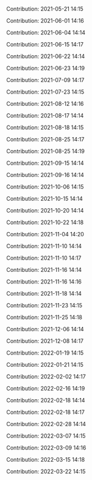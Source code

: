 Contribution: 2021-05-21 14:15

Contribution: 2021-06-01 14:16

Contribution: 2021-06-04 14:14

Contribution: 2021-06-15 14:17

Contribution: 2021-06-22 14:14

Contribution: 2021-06-23 14:19

Contribution: 2021-07-09 14:17

Contribution: 2021-07-23 14:15

Contribution: 2021-08-12 14:16

Contribution: 2021-08-17 14:14

Contribution: 2021-08-18 14:15

Contribution: 2021-08-25 14:17

Contribution: 2021-08-25 14:19

Contribution: 2021-09-15 14:14

Contribution: 2021-09-16 14:14

Contribution: 2021-10-06 14:15

Contribution: 2021-10-15 14:14

Contribution: 2021-10-20 14:14

Contribution: 2021-10-22 14:18

Contribution: 2021-11-04 14:20

Contribution: 2021-11-10 14:14

Contribution: 2021-11-10 14:17

Contribution: 2021-11-16 14:14

Contribution: 2021-11-16 14:16

Contribution: 2021-11-18 14:14

Contribution: 2021-11-23 14:15

Contribution: 2021-11-25 14:18

Contribution: 2021-12-06 14:14

Contribution: 2021-12-08 14:17

Contribution: 2022-01-19 14:15

Contribution: 2022-01-21 14:15

Contribution: 2022-02-02 14:17

Contribution: 2022-02-16 14:19

Contribution: 2022-02-18 14:14

Contribution: 2022-02-18 14:17

Contribution: 2022-02-28 14:14

Contribution: 2022-03-07 14:15

Contribution: 2022-03-09 14:16

Contribution: 2022-03-15 14:18

Contribution: 2022-03-22 14:15

